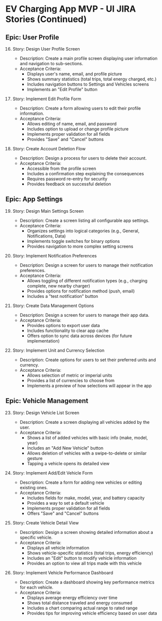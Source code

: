 # EV Charging App MVP - UI JIRA Stories (Continued)

## Epic: User Profile

16. Story: Design User Profile Screen
    - Description: Create a main profile screen displaying user information and navigation to sub-sections.
    - Acceptance Criteria:
      - Displays user's name, email, and profile picture
      - Shows summary statistics (total trips, total energy charged, etc.)
      - Includes navigation buttons to Settings and Vehicles screens
      - Implements an "Edit Profile" button

17. Story: Implement Edit Profile Form
    - Description: Create a form allowing users to edit their profile information.
    - Acceptance Criteria:
      - Allows editing of name, email, and password
      - Includes option to upload or change profile picture
      - Implements proper validation for all fields
      - Provides "Save" and "Cancel" buttons

18. Story: Create Account Deletion Flow
    - Description: Design a process for users to delete their account.
    - Acceptance Criteria:
      - Accessible from the profile screen
      - Includes a confirmation step explaining the consequences
      - Requires password re-entry for security
      - Provides feedback on successful deletion

## Epic: App Settings

19. Story: Design Main Settings Screen
    - Description: Create a screen listing all configurable app settings.
    - Acceptance Criteria:
      - Organizes settings into logical categories (e.g., General, Notifications, Data)
      - Implements toggle switches for binary options
      - Provides navigation to more complex setting screens

20. Story: Implement Notification Preferences
    - Description: Design a screen for users to manage their notification preferences.
    - Acceptance Criteria:
      - Allows toggling of different notification types (e.g., charging complete, new nearby charger)
      - Provides options for notification method (push, email)
      - Includes a "test notification" button

21. Story: Create Data Management Options
    - Description: Design a screen for users to manage their app data.
    - Acceptance Criteria:
      - Provides options to export user data
      - Includes functionality to clear app cache
      - Offers option to sync data across devices (for future implementation)

22. Story: Implement Unit and Currency Selection
    - Description: Create options for users to set their preferred units and currency.
    - Acceptance Criteria:
      - Allows selection of metric or imperial units
      - Provides a list of currencies to choose from
      - Implements a preview of how selections will appear in the app

## Epic: Vehicle Management

23. Story: Design Vehicle List Screen
    - Description: Create a screen displaying all vehicles added by the user.
    - Acceptance Criteria:
      - Shows a list of added vehicles with basic info (make, model, year)
      - Includes an "Add New Vehicle" button
      - Allows deletion of vehicles with a swipe-to-delete or similar gesture
      - Tapping a vehicle opens its detailed view

24. Story: Implement Add/Edit Vehicle Form
    - Description: Create a form for adding new vehicles or editing existing ones.
    - Acceptance Criteria:
      - Includes fields for make, model, year, and battery capacity
      - Provides a way to set a default vehicle
      - Implements proper validation for all fields
      - Offers "Save" and "Cancel" buttons

25. Story: Create Vehicle Detail View
    - Description: Design a screen showing detailed information about a specific vehicle.
    - Acceptance Criteria:
      - Displays all vehicle information
      - Shows vehicle-specific statistics (total trips, energy efficiency)
      - Includes an "Edit" button to modify vehicle information
      - Provides an option to view all trips made with this vehicle

26. Story: Implement Vehicle Performance Dashboard
    - Description: Create a dashboard showing key performance metrics for each vehicle.
    - Acceptance Criteria:
      - Displays average energy efficiency over time
      - Shows total distance traveled and energy consumed
      - Includes a chart comparing actual range to rated range
      - Provides tips for improving vehicle efficiency based on user data

